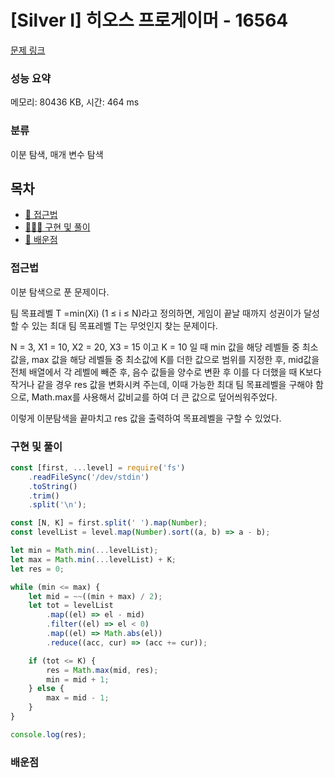 # [Silver I] 히오스 프로게이머 - 16564

[문제 링크](https://www.acmicpc.net/problem/16564)

### 성능 요약

메모리: 80436 KB, 시간: 464 ms

### 분류

이분 탐색, 매개 변수 탐색

## 목차

-   [🤔 접근법](#접근법)
-   [👨🏻‍💻 구현 및 풀이](#구현-및-풀이)
-   [🫢 배운점](#배운점)

### 접근법

이분 탐색으로 푼 문제이다.

팀 목표레벨 T =min(Xi) (1 ≤ i ≤ N)라고 정의하면, 게임이 끝날 때까지 성권이가 달성할 수 있는 최대 팀 목표레벨 T는 무엇인지 찾는 문제이다.

N = 3, X1 = 10, X2 = 20, X3 = 15 이고 K = 10 일 때 min 값을 해당 레벨들 중 최소값을, max 값을 해당 레벨들 중 최소값에 K를 더한 값으로 범위를 지정한 후, mid값을 전체 배열에서 각 레벨에 빼준 후, 음수 값들을 양수로 변환 후 이를 다 더했을 때 K보다 작거나 같을 경우 res 값을 변화시켜 주는데, 이때 가능한 최대 팀 목표레벨을 구해야 함으로, Math.max를 사용해서 값비교를 하여 더 큰 값으로 덮어씌워주었다.

이렇게 이분탐색을 끝마치고 res 값을 출력하여 목표레벨을 구할 수 있었다.

### 구현 및 풀이

```javascript
const [first, ...level] = require('fs')
    .readFileSync('/dev/stdin')
    .toString()
    .trim()
    .split('\n');

const [N, K] = first.split(' ').map(Number);
const levelList = level.map(Number).sort((a, b) => a - b);

let min = Math.min(...levelList);
let max = Math.min(...levelList) + K;
let res = 0;

while (min <= max) {
    let mid = ~~((min + max) / 2);
    let tot = levelList
        .map((el) => el - mid)
        .filter((el) => el < 0)
        .map((el) => Math.abs(el))
        .reduce((acc, cur) => (acc += cur));

    if (tot <= K) {
        res = Math.max(mid, res);
        min = mid + 1;
    } else {
        max = mid - 1;
    }
}

console.log(res);
```

### 배운점
